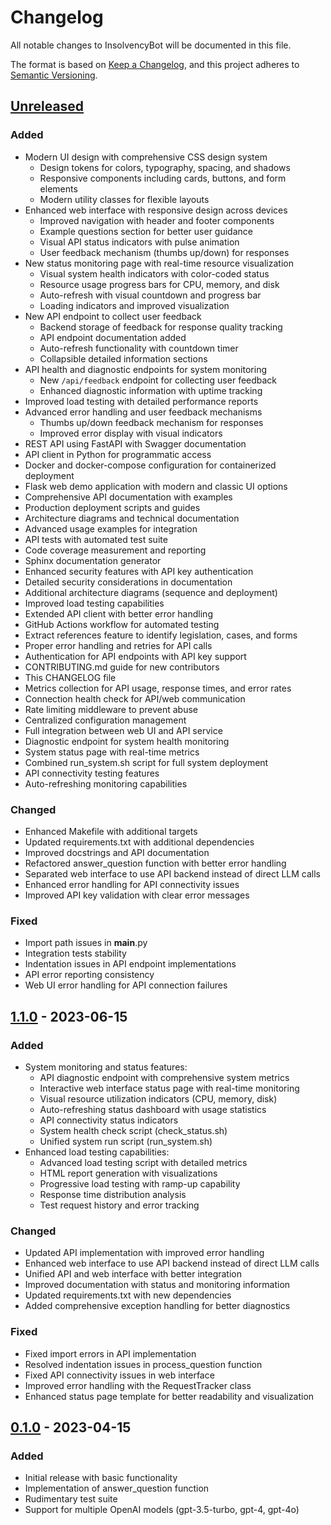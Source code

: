 # Changelog

All notable changes to InsolvencyBot will be documented in this file.

The format is based on [Keep a Changelog](https://keepachangelog.com/en/1.0.0/),
and this project adheres to [Semantic Versioning](https://semver.org/spec/v2.0.0.html).

## [Unreleased]

### Added
- Modern UI design with comprehensive CSS design system
  - Design tokens for colors, typography, spacing, and shadows
  - Responsive components including cards, buttons, and form elements
  - Modern utility classes for flexible layouts
- Enhanced web interface with responsive design across devices
  - Improved navigation with header and footer components
  - Example questions section for better user guidance
  - Visual API status indicators with pulse animation
  - User feedback mechanism (thumbs up/down) for responses
- New status monitoring page with real-time resource visualization
  - Visual system health indicators with color-coded status
  - Resource usage progress bars for CPU, memory, and disk
  - Auto-refresh with visual countdown and progress bar
  - Loading indicators and improved visualization
- New API endpoint to collect user feedback
  - Backend storage of feedback for response quality tracking
  - API endpoint documentation added
  - Auto-refresh functionality with countdown timer
  - Collapsible detailed information sections
- API health and diagnostic endpoints for system monitoring
  - New `/api/feedback` endpoint for collecting user feedback
  - Enhanced diagnostic information with uptime tracking
- Improved load testing with detailed performance reports
- Advanced error handling and user feedback mechanisms
  - Thumbs up/down feedback mechanism for responses
  - Improved error display with visual indicators
- REST API using FastAPI with Swagger documentation
- API client in Python for programmatic access
- Docker and docker-compose configuration for containerized deployment
- Flask web demo application with modern and classic UI options
- Comprehensive API documentation with examples
- Production deployment scripts and guides
- Architecture diagrams and technical documentation
- Advanced usage examples for integration
- API tests with automated test suite
- Code coverage measurement and reporting
- Sphinx documentation generator
- Enhanced security features with API key authentication
- Detailed security considerations in documentation
- Additional architecture diagrams (sequence and deployment)
- Improved load testing capabilities
- Extended API client with better error handling
- GitHub Actions workflow for automated testing
- Extract references feature to identify legislation, cases, and forms
- Proper error handling and retries for API calls
- Authentication for API endpoints with API key support
- CONTRIBUTING.md guide for new contributors
- This CHANGELOG file
- Metrics collection for API usage, response times, and error rates
- Connection health check for API/web communication
- Rate limiting middleware to prevent abuse
- Centralized configuration management
- Full integration between web UI and API service
- Diagnostic endpoint for system health monitoring
- System status page with real-time metrics
- Combined run_system.sh script for full system deployment
- API connectivity testing features
- Auto-refreshing monitoring capabilities

### Changed
- Enhanced Makefile with additional targets
- Updated requirements.txt with additional dependencies
- Improved docstrings and API documentation
- Refactored answer_question function with better error handling
- Separated web interface to use API backend instead of direct LLM calls
- Enhanced error handling for API connectivity issues
- Improved API key validation with clear error messages

### Fixed
- Import path issues in __main__.py
- Integration tests stability
- Indentation issues in API endpoint implementations
- API error reporting consistency
- Web UI error handling for API connection failures

## [1.1.0] - 2023-06-15

### Added
- System monitoring and status features:
  - API diagnostic endpoint with comprehensive system metrics
  - Interactive web interface status page with real-time monitoring
  - Visual resource utilization indicators (CPU, memory, disk)
  - Auto-refreshing status dashboard with usage statistics
  - API connectivity status indicators
  - System health check script (check_status.sh)
  - Unified system run script (run_system.sh)
- Enhanced load testing capabilities:
  - Advanced load testing script with detailed metrics
  - HTML report generation with visualizations
  - Progressive load testing with ramp-up capability
  - Response time distribution analysis
  - Test request history and error tracking

### Changed
- Updated API implementation with improved error handling
- Enhanced web interface to use API backend instead of direct LLM calls
- Unified API and web interface with better integration
- Improved documentation with status and monitoring information
- Updated requirements.txt with new dependencies
- Added comprehensive exception handling for better diagnostics

### Fixed
- Fixed import errors in API implementation
- Resolved indentation issues in process_question function
- Fixed API connectivity issues in web interface
- Improved error handling with the RequestTracker class
- Enhanced status page template for better readability and visualization

## [0.1.0] - 2023-04-15

### Added
- Initial release with basic functionality
- Implementation of answer_question function
- Rudimentary test suite
- Support for multiple OpenAI models (gpt-3.5-turbo, gpt-4, gpt-4o)

[Unreleased]: https://github.com/HOME-OFFICE-IMPROVEMENTS-LTD/hoi-InsolvencyBot/compare/v0.1.0...HEAD
[0.1.0]: https://github.com/HOME-OFFICE-IMPROVEMENTS-LTD/hoi-InsolvencyBot/releases/tag/v0.1.0
[1.1.0]: https://github.com/HOME-OFFICE-IMPROVEMENTS-LTD/hoi-InsolvencyBot/releases/tag/v1.1.0
